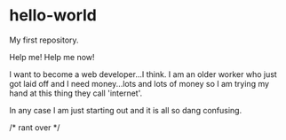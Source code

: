 # hello-world
My first repository.

Help me! Help me now!

I want to become a web developer...I think. I am an older worker who just got laid off and I need money...lots and lots of money so I am trying my hand at this thing they call 'internet'. 

In any case I am just starting out and it is all so dang confusing.

/* rant over */
